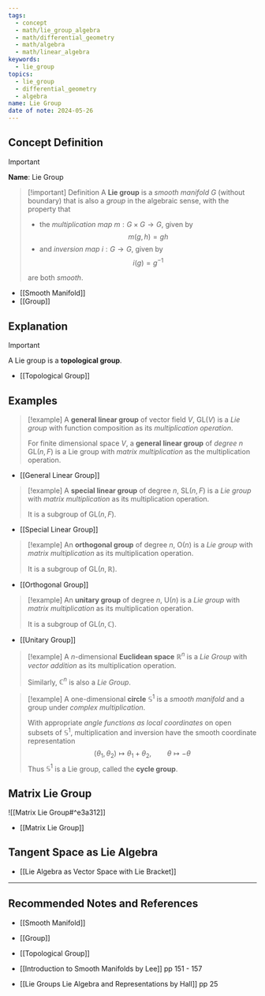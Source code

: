 ```yaml
---
tags:
  - concept
  - math/lie_group_algebra
  - math/differential_geometry
  - math/algebra
  - math/linear_algebra
keywords:
  - lie_group
topics:
  - lie_group
  - differential_geometry
  - algebra
name: Lie Group
date of note: 2024-05-26
---
```


## Concept Definition

>[!important]
>**Name**: Lie Group

>[!important] Definition
>A **Lie group** is a *smooth manifold* $G$ (without boundary) that is also a *group* in the algebraic sense, with the property that 
>- the *multiplication map* $m: G \times G \to G$, given by $$m(g, h) = gh$$   
>- and *inversion map* $i: G\to G$, given by $$i(g) = g^{-1}$$ 
>  
>are both *smooth*.

- [[Smooth Manifold]]
- [[Group]]

## Explanation

>[!important]
>A Lie group is a **topological group**.

- [[Topological Group]]

## Examples

>[!example]
>A **general linear group** of vector field $V$, $\text{GL}(V)$  is a *Lie group* with function composition as its *multiplication operation*. 
>
>For finite dimensional space $V$, a **general linear group** of *degree* $n$  $\text{GL}(n, F)$ is a Lie group with *matrix multiplication* as the multiplication operation.

- [[General Linear Group]] 

>[!example]
>A **special linear group** of degree $n$, $\text{SL}(n, F)$  is a *Lie group* with *matrix multiplication* as its multiplication operation. 
>
>It is a subgroup of $\text{GL}(n, F)$.

- [[Special Linear Group]]

>[!example]
>An **orthogonal group** of degree $n$, $\text{O}(n)$  is a *Lie group* with *matrix multiplication* as its multiplication operation. 
>
>It is a subgroup of $\text{GL}(n, \mathbb{R})$.

- [[Orthogonal Group]]

>[!example]
>An **unitary group** of degree $n$, $\text{U}(n)$  is a *Lie group* with *matrix multiplication* as its multiplication operation. 
>
>It is a subgroup of $\text{GL}(n, \mathbb{C})$.

- [[Unitary Group]]

>[!example]
>A  $n$-dimensional **Euclidean space** $\mathbb{R}^n$ is a *Lie Group* with *vector addition* as its multiplication operation. 
>
>Similarly, $\mathbb{C}^n$ is also a *Lie Group*.


>[!example]
>A one-dimensional **circle** $\mathbb{S}^1$ is a *smooth manifold* and a group under *complex multiplication*.
>
>With appropriate *angle functions as local coordinates*  on open subsets of $\mathbb{S}^1$, multiplication and inversion have the smooth coordinate representation
>$$
>(\theta_{1}, \theta_{2}) \mapsto \theta_{1} + \theta_{2}, \qquad \theta \mapsto -\theta
>$$ 
>Thus $\mathbb{S}^1$ is a Lie group, called the **cycle group**.


## Matrix Lie Group

![[Matrix Lie Group#^e3a312]]

- [[Matrix Lie Group]]

## Tangent Space as Lie Algebra

- [[Lie Algebra as Vector Space with Lie Bracket]]




-----------
##  Recommended Notes and References


- [[Smooth Manifold]]
- [[Group]]

- [[Topological Group]]

- [[Introduction to Smooth Manifolds by Lee]] pp 151 - 157
- [[Lie Groups Lie Algebra and Representations by Hall]] pp 25